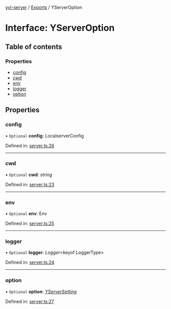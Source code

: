 [yyl-server](../README.md) / [Exports](../modules.md) / YServerOption

# Interface: YServerOption

## Table of contents

### Properties

- [config](yserveroption.md#config)
- [cwd](yserveroption.md#cwd)
- [env](yserveroption.md#env)
- [logger](yserveroption.md#logger)
- [option](yserveroption.md#option)

## Properties

### config

• `Optional` **config**: LocalserverConfig

Defined in: [server.ts:26](https://github.com/yyl-team/yyl-server/blob/036ab4d/src/server.ts#L26)

___

### cwd

• `Optional` **cwd**: *string*

Defined in: [server.ts:23](https://github.com/yyl-team/yyl-server/blob/036ab4d/src/server.ts#L23)

___

### env

• `Optional` **env**: Env

Defined in: [server.ts:25](https://github.com/yyl-team/yyl-server/blob/036ab4d/src/server.ts#L25)

___

### logger

• `Optional` **logger**: *Logger*<keyof LoggerType\>

Defined in: [server.ts:24](https://github.com/yyl-team/yyl-server/blob/036ab4d/src/server.ts#L24)

___

### option

• `Optional` **option**: [*YServerSetting*](yserversetting.md)

Defined in: [server.ts:27](https://github.com/yyl-team/yyl-server/blob/036ab4d/src/server.ts#L27)
